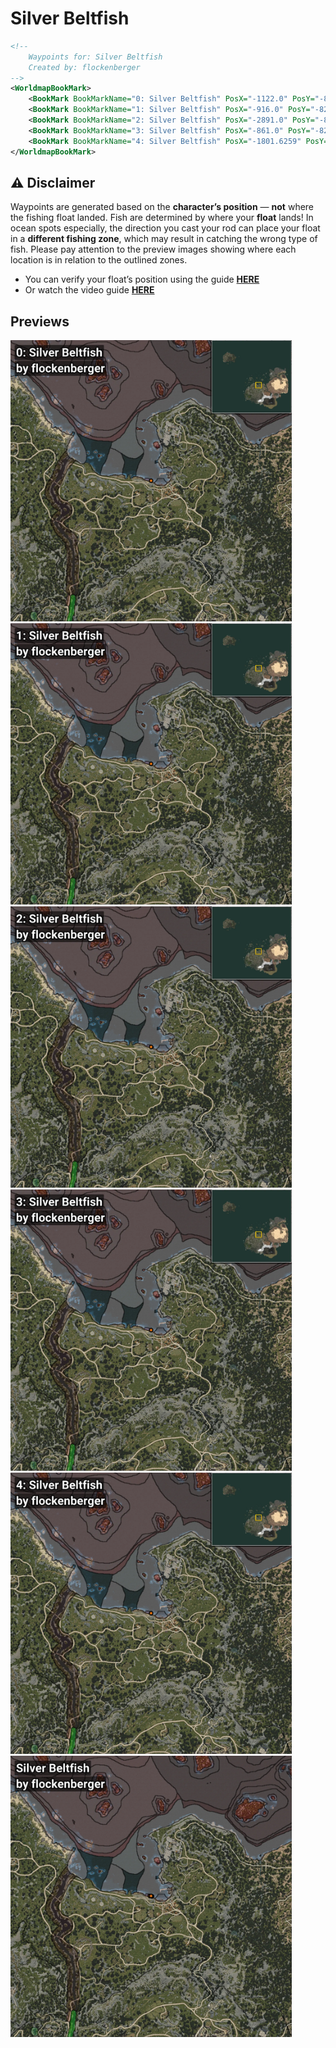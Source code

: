 # Silver Beltfish
```xml
<!--
    Waypoints for: Silver Beltfish
    Created by: flockenberger
-->
<WorldmapBookMark>
    <BookMark BookMarkName="0: Silver Beltfish" PosX="-1122.0" PosY="-8157.0" PosZ="87457.0" />
    <BookMark BookMarkName="1: Silver Beltfish" PosX="-916.0" PosY="-8212.0" PosZ="87559.0" />
    <BookMark BookMarkName="2: Silver Beltfish" PosX="-2891.0" PosY="-8184.0" PosZ="87931.0" />
    <BookMark BookMarkName="3: Silver Beltfish" PosX="-861.0" PosY="-8220.0" PosZ="87562.0" />
    <BookMark BookMarkName="4: Silver Beltfish" PosX="-1801.6259" PosY="-8205.63" PosZ="87902.805" />
</WorldmapBookMark>
```

## ⚠️ Disclaimer
Waypoints are generated based on the __**character’s position**__ — __not__ where the fishing float landed.
Fish are determined by where your **float** lands!
In ocean spots especially, the direction you cast your rod can place your float in a **different fishing zone**, which may result in catching the wrong type of fish.
Please pay attention to the preview images showing where each location is in relation to the outlined zones.

- You can verify your float’s position using the guide [**HERE**](https://flockenberger.github.io/bdo-fish-position/)
- Or watch the video guide [**HERE**](https://youtu.be/t-VXcRoNojk)

## Previews
<img src="./Silver Beltfish_0_Preview.webp" width="450"/> <img src="./Silver Beltfish_1_Preview.webp" width="450"/> <img src="./Silver Beltfish_2_Preview.webp" width="450"/> <img src="./Silver Beltfish_3_Preview.webp" width="450"/> <img src="./Silver Beltfish_4_Preview.webp" width="450"/> <img src="./Silver Beltfish_Preview.webp" width="450"/> 